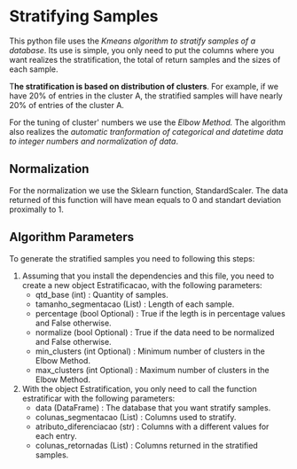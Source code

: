 # Stratifying Samples

This python file uses the *Kmeans algorithm to stratify samples of a database*. Its use is simple, you only need to put the columns where you want realizes the stratification, the total of return samples and the sizes of each sample.

T**he stratification is based on distribution of clusters**. For example, if we have 20% of entries in the cluster A, the stratified samples will have nearly 20% of entries of the cluster A.

For the tuning of cluster' numbers we use the *Elbow Method.* The algorithm also realizes the *automatic tranformation of categorical and datetime data to integer numbers and normalization of data*.

## Normalization

For the normalization we use the Sklearn function, StandardScaler. The data returned of this function will have mean equals to 0 and standart deviation proximally to 1. 

## Algorithm Parameters

To generate the stratified samples you need to following this steps:

<ol>
<li>Assuming that you install the dependencies and this file, you need to create a new object Estratificacao, with the following parameters:
  <ul>
    <li> qtd_base (int) : Quantity of samples.</li>
    <li> tamanho_segmentacao (List) : Length of each sample.</li> 
    <li> percentage (bool Optional) : True if the legth is in percentage values and False otherwise.</li>
    <li> normalize (bool Optional) : True if the data need to be normalized and False otherwise.</li>
    <li> min_clusters (int Optional) : Minimum number of clusters in the Elbow Method.</li>
    <li> max_clusters (int Optional) : Maximum number of clusters in the Elbow Method.</li> 
  </ul>
</li>
<li>With the object Estratification, you only need to call the function estratificar with the following parameters:
  <ul>
    <li> data (DataFrame) : The database that you want stratify samples.</li>
    <li> colunas_segmentacao (List) : Columns used to stratify. </li>
    <li> atributo_diferenciacao (str) : Columns with a different values for each entry.</li>
    <li> colunas_retornadas (List) : Columns returned in the stratified samples. </li>
  </ul>
</li>
